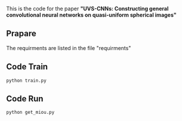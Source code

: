 ﻿This is the code for the paper **"UVS-CNNs: Constructing general convolutional neural networks on quasi-uniform spherical images"**

## Prapare

The requirments are listed in the file "requirments"

## Code Train

`python train.py`

## Code Run
`python get_miou.py`